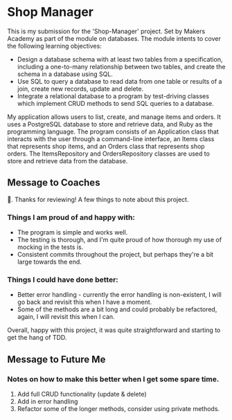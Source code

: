 # Shop Manager


This is my submission for the 'Shop-Manager' project. Set by Makers Academy as part of the module on databases. The module intents to cover the following learning objectives:
- Design a database schema with at least two tables from a specification, including a one-to-many relationship between two tables, and create the schema in a database using SQL.
- Use SQL to query a database to read data from one table or results of a join, create new records, update and delete.
- Integrate a relational database to a program by test-driving classes which implement CRUD methods to send SQL queries to a database.


My application allows users to list, create, and manage items and orders. It uses a PostgreSQL database to store and retrieve data, and Ruby as the programming language. The program consists of an Application class that interacts with the user through a command-line interface, an Items class that represents shop items, and an Orders class that represents shop orders. The ItemsRepository and OrdersRepository classes are used to store and retrieve data from the database.
## Message to Coaches
👋. Thanks for reviewing! A few things to note about this project.


### Things I am proud of and happy with:
* The program is simple and works well.
* The testing is thorough, and I'm quite proud of how thorough my use of mocking in the tests is.
* Consistent commits throughout the project, but perhaps they're a bit large towards the end.




### Things I could have done better:
* Better error handling - currently the error handling is non-existent, I will go back and revisit this when I have a moment.
* Some of the methods are a bit long and could probably be refactored, again, I will revisit this when I can.


Overall, happy with this project, it was quite straightforward and starting to get the hang of TDD.


## Message to Future Me


### Notes on how to make this better when I get some spare time.


1. Add full CRUD functionality (update & delete)
2. Add in error handling
3. Refactor some of the longer methods, consider using private methods.









